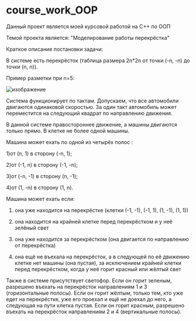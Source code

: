# course_work_OOP
Данный проект является моей курсовой работой на C++ по ООП

Темой проекта является: "Моделирование работы перекрёстка"

Краткое описание постановки задачи:

В системе есть перекрёсток (таблица размера 2n*2n от точки (-n, -n) до точки (n, n)). 


 Пример разметки при n=5:

 ![изображение](https://github.com/Ed-Isakov/course_work_OOP/assets/116444912/ed75626d-2bf0-42a0-afed-7e44f3fb551c)

Система функционирует по тактам. Допускаем, что все автомобили двигаются одинаковой скоростью. За один такт автомобиль может переместится на следующий квадрат по направлению движения. 

В данной системе правостороннее движение, а машины двигаются только прямо. В клетке не более одной машины. 

Машина может ехать по одной из четырёх полос :

1)от (n, 1) в сторону (-n, 1); 

2)от (-1, n) в сторону (-1, -n); 

3)от (-n, -1) в сторону (n, -1); 

4)от (1, -n) в сторону (1, n).

Машина может ехать если: 

1) она уже находится на перекрёстке (клетки (-1, -1), (-1, 1), (1, -1), (1, 1))
   
2) она находится на крайней клетке перед перекрёстком и у неё зелёный свет
  
3) она уже находится за перекрёстком (она двигается по направлению от перекрёстка)
  
4) она ещё не въехала на перекрёсток, а в следующей по её движению клетке нет машины (она пустая), за исключением крайней клетки перед перекрёстком, когда у неё горит красный или жёлтый свет

Также в системе присутствует светофор. Если он горит зеленым, разрешено въехать на перекрёсток направлениям 1 и 3 (горизонтальные полосы). Если он горит жёлтым, только тем, кто уже едет на перекрёстке, уже его проехал и ещё не доехал до него, а следующая на пути клетка пустая. Если он горит красным, разрешено въехать на перекрёсток направлениям 2 и 4 (вертикальные полосы).
